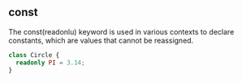 ## const

The const(readonlu) keyword is used in various contexts to declare constants, which are values that cannot be reassigned.

```ts
class Circle {
  readonly PI = 3.14;
}
```
